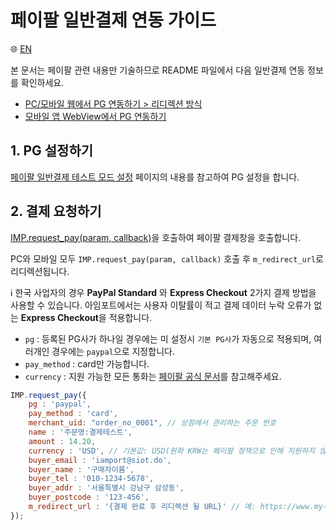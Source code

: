# 페이팔 일반결제 연동 가이드

:globe_with_meridians: [EN](/en/General/sample/paypal.md)  

본 문서는 페이팔 관련 내용만 기술하므로 README 파일에서 다음 일반결제 연동 정보를 확인하세요.

- [PC/모바일 웹에서 PG 연동하기 > 리디렉션 방식](../README.md#redirect)
- [모바일 앱 WebView에서 PG 연동하기](../README.md#webview)

## 1. PG 설정하기

<a href="https://guide.iamport.kr/458b899c-1058-4055-8b73-a171b5354c2e" target="_blank">페이팔 일반결제 테스트 모드 설정</a> 페이지의 내용를 참고하여 PG 설정을 합니다.

## 2. 결제 요청하기

[IMP.request_pay(param, callback)](https://docs.iamport.kr/sdk/javascript-sdk#request_pay)을 호출하여 페이팔 결제창을 호출합니다.

PC와 모바일 모두 `IMP.request_pay(param, callback)` 호출 후 `m_redirect_url`로 리디렉션됩니다. 

ℹ️ 한국 사업자의 경우 **PayPal Standard** 와 **Express Checkout** 2가지 결제 방법을 사용할 수 있습니다. 아임포트에서는 사용자 이탈률이 적고 결제 데이터 누락 오류가 없는 **Express Checkout**을 적용합니다.

- `pg` : 등록된 PG사가 하나일 경우에는 미 설정시 `기본 PG사`가 자동으로 적용되며, 여러개인 경우에는 `paypal`으로 지정합니다.
- `pay_method` : card만 가능합니다.
- `currency` : 지원 가능한 모든 통화는 [페이팔 공식 문서](https://developer.paypal.com/docs/api/reference/currency-codes/#paypal-account-payments)를 참고해주세요.

```javascript
IMP.request_pay({
    pg : 'paypal',
    pay_method : 'card',
    merchant_uid: "order_no_0001", // 상점에서 관리하는 주문 번호
    name : '주문명:결제테스트',
    amount : 14.20,
    currency : 'USD', // 기본값: USD(원화 KRW는 페이팔 정책으로 인해 지원하지 않음)
    buyer_email : 'iamport@siot.do',
    buyer_name : '구매자이름',
    buyer_tel : '010-1234-5678',
    buyer_addr : '서울특별시 강남구 삼성동',
    buyer_postcode : '123-456',
    m_redirect_url : '{결제 완료 후 리디렉션 될 URL}' // 예: https://www.my-service.com/payments/complete
});
```

 
